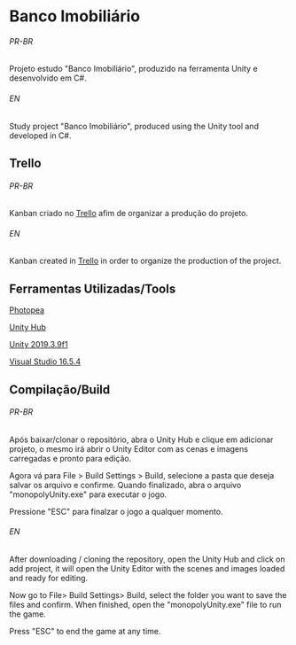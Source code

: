 # Banco Imobiliário 
###### PR-BR
Projeto estudo "Banco Imobiliário", produzido na ferramenta Unity e desenvolvido em C#.

###### EN
Study project "Banco Imobiliário", produced using the Unity tool and developed in C#.

## Trello
###### PR-BR
Kanban criado no [Trello](https://trello.com/b/tBG1jE8E/bancoimobiliario) afim de organizar a produção do projeto.

###### EN
Kanban created in [Trello](https://trello.com/b/tBG1jE8E/bancoimobiliario) in order to organize the production of the project.

## Ferramentas Utilizadas/Tools
[Photopea](https://www.photopea.com/)

[Unity Hub](https://unity3d.com/get-unity/download)

[Unity 2019.3.9f1](https://unity3d.com/unity/whats-new/2019.3.9)

[Visual Studio 16.5.4](https://visualstudio.microsoft.com/vs/community/)

## Compilação/Build
###### PR-BR
Após baixar/clonar o repositório, abra o Unity Hub e clique em adicionar projeto, o mesmo irá abrir o Unity Editor com as cenas e imagens carregadas e pronto para edição.

Agora vá para File > Build Settings > Build, selecione a pasta que deseja salvar os arquivo e confirme. Quando finalizado, abra o arquivo "monopolyUnity.exe" para executar o jogo. 

Pressione "ESC" para finalzar o jogo a qualquer momento. 

###### EN
After downloading / cloning the repository, open the Unity Hub and click on add project, it will open the Unity Editor with the scenes and images loaded and ready for editing.

Now go to File> Build Settings> Build, select the folder you want to save the files and confirm. When finished, open the "monopolyUnity.exe" file to run the game.

Press "ESC" to end the game at any time.
